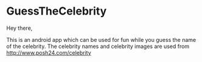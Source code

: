 # GuessTheCelebrity

Hey there,

This is an android app which can be used for fun while you guess the name of the celebrity.
The celebrity names and celebrity images are used from http://www.posh24.com/celebrity 
